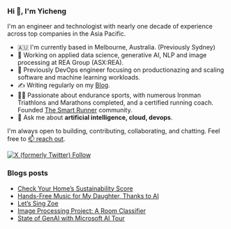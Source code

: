 ### Hi 👋, I'm Yicheng

I'm an engineer and technologist with nearly one decade of experience across top companies in the Asia Pacific.

- 🇦🇺 I'm currently based in Melbourne, Australia. (Previously Sydney)
- 🧠 Working on applied data science, generative AI, NLP and image processing at REA Group (ASX:REA).
- 🌱 Previously DevOps engineer focusing on productionazing and scaling software and machine learning workloads.
- ✍️ Writing regularly on my [Blog](https://guoest.github.io/).
- 🏃‍♂️ Passionate about endurance sports, with numerous Ironman Triathlons and Marathons completed, and a certified running coach. Founded [The Smart Runner](https://thesmartrunner.co/) community.
- 💬 Ask me about **artificial intelligence, cloud, devops**.

I'm always open to building, contributing, collaborating, and chatting. Feel free to [📫 reach out](https://www.linkedin.com/in/yichengguo/).

[![X (formerly Twitter) Follow](https://img.shields.io/twitter/follow/YichengGuo4938) ](https://twitter.com/YichengGuo4938/)

### Blogs posts
<!-- BLOG-POST-LIST:START -->
- [Check Your Home’s Sustainability Score](https://guoest.github.io/2024/10/10/sustainability.html)
- [Hands-Free Music for My Daughter, Thanks to AI](https://guoest.github.io/2024/09/08/sing-story.html)
- [Let’s Sing Zoe](https://guoest.github.io/2024/09/04/sing-zoe.html)
- [Image Processing Project: A Room Classifier](https://guoest.github.io/2024/04/10/hc.html)
- [State of GenAI with Microsoft AI Tour](https://guoest.github.io/2024/02/09/ms.html)
<!-- BLOG-POST-LIST:END -->
